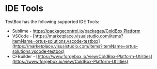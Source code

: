 # IDE Tools

TestBox has the following supported IDE Tools:

* Sublime - [https://packagecontrol.io/packages/ColdBox Platform](https://packagecontrol.io/packages/ColdBox%20Platform)
* VSCode - [https://marketplace.visualstudio.com/items?itemName=ortus-solutions.vscode-testbox](https://marketplace.visualstudio.com/items?itemName=ortus-solutions.vscode-testbox)
* CFBuilder - [https://www.forgebox.io/view/ColdBox-Platform-Utilities](https://www.forgebox.io/view/ColdBox-Platform-Utilities)
